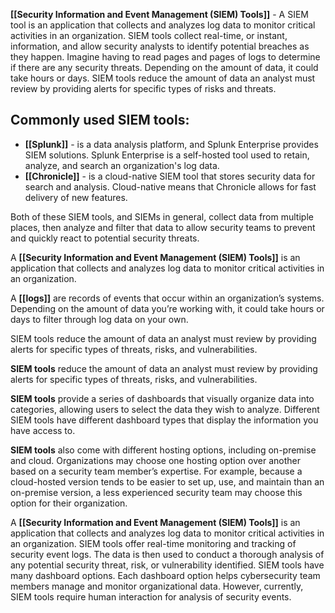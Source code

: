 **[[Security Information and Event Management (SIEM) Tools]]** - A SIEM tool is an application that collects and analyzes log data to monitor critical activities in an organization. SIEM tools collect real-time, or instant, information, and allow security analysts to identify potential breaches as they happen.
	Imagine having to read pages and pages of logs to determine if there are any security threats. Depending on the amount of data, it could take hours or days. SIEM tools reduce the amount of data an analyst must review by providing alerts for specific types of risks and threats.

## Commonly used SIEM tools:

- **[[Splunk]]** - is a data analysis platform, and Splunk Enterprise provides SIEM solutions. Splunk Enterprise is a self-hosted tool used to retain, analyze, and search an organization's log data.
- **[[Chronicle]]** -  is a cloud-native SIEM tool that stores security data for search and analysis. Cloud-native means that Chronicle allows for fast delivery of new features.

Both of these SIEM tools, and SIEMs in general, collect data from multiple places, then analyze and filter that data to allow security teams to prevent and quickly react to potential security threats.

A **[[Security Information and Event Management (SIEM) Tools]]** is an application that collects and analyzes log data to monitor critical activities in an organization. 

A **[[logs]]** are records of events that occur within an organization’s systems. Depending on the amount of data you’re working with, it could take hours or days to filter through log data on your own. 

SIEM tools reduce the amount of data an analyst must review by providing alerts for specific types of threats, risks, and vulnerabilities.

**SIEM tools** reduce the amount of data an analyst must review by providing alerts for specific types of threats, risks, and vulnerabilities.

**SIEM tools** provide a series of dashboards that visually organize data into categories, allowing users to select the data they wish to analyze. Different SIEM tools have different dashboard types that display the information you have access to. 

**SIEM tools** also come with different hosting options, including on-premise and cloud. Organizations may choose one hosting option over another based on a security team member’s expertise. For example, because a cloud-hosted version tends to be easier to set up, use, and maintain than an on-premise version, a less experienced security team may choose this option for their organization.


A **[[Security Information and Event Management (SIEM) Tools]]** is an application that collects and analyzes log data to monitor critical activities in an organization. SIEM tools offer real-time monitoring and tracking of security event logs. The data is then used to conduct a thorough analysis of any potential security threat, risk, or vulnerability identified. SIEM tools have many dashboard options. Each dashboard option helps cybersecurity team members manage and monitor organizational data. However, currently, SIEM tools require human interaction for analysis of security events.  